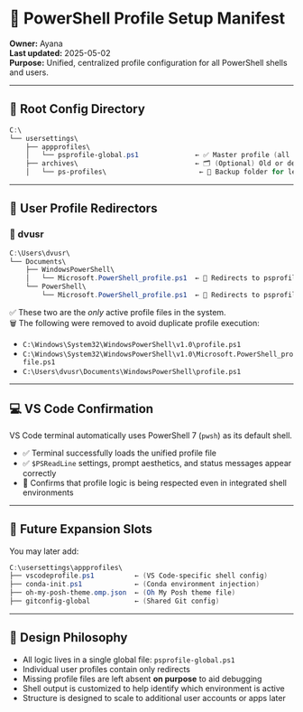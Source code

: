 # 🧭 PowerShell Profile Setup Manifest

**Owner:** Ayana  
**Last updated:** 2025-05-02  
**Purpose:** Unified, centralized profile configuration for all PowerShell shells and users.

---

## 📁 Root Config Directory

```powershell
C:\
└── usersettings\
    ├── appprofiles\
    │   └── psprofile-global.ps1              ← ✅ Master profile (all logic lives here)
    ├── archives\                             ← 🗂️ (Optional) Old or deactivated profile scripts
    │   └── ps-profiles\                       ← 🔐 Backup folder for legacy profile files
```

---

## 📂 User Profile Redirectors

### 🔹 dvusr

```powershell
C:\Users\dvusr\
└── Documents\
    ├── WindowsPowerShell\
    │   └── Microsoft.PowerShell_profile.ps1  ← 🔗 Redirects to psprofile-global.ps1
    └── PowerShell\
        └── Microsoft.PowerShell_profile.ps1  ← 🔗 Redirects to psprofile-global.ps1
```

✅ These two are the *only* active profile files in the system.  
🗑️ The following were removed to avoid duplicate profile execution:

- `C:\Windows\System32\WindowsPowerShell\v1.0\profile.ps1`
- `C:\Windows\System32\WindowsPowerShell\v1.0\Microsoft.PowerShell_profile.ps1`
- `C:\Users\dvusr\Documents\WindowsPowerShell\profile.ps1`

---

## 💻 VS Code Confirmation

VS Code terminal automatically uses PowerShell 7 (`pwsh`) as its default shell.

- ✅ Terminal successfully loads the unified profile file
- ✅ `$PSReadLine` settings, prompt aesthetics, and status messages appear correctly
- 🧠 Confirms that profile logic is being respected even in integrated shell environments

---

## 🔮 Future Expansion Slots

You may later add:

```powershell
C:\usersettings\appprofiles\
├── vscodeprofile.ps1          ← (VS Code-specific shell config)
├── conda-init.ps1             ← (Conda environment injection)
├── oh-my-posh-theme.omp.json  ← (Oh My Posh theme file)
├── gitconfig-global           ← (Shared Git config)
```

---

## 🧠 Design Philosophy

- All logic lives in a single global file: `psprofile-global.ps1`
- Individual user profiles contain only redirects
- Missing profile files are left absent **on purpose** to aid debugging
- Shell output is customized to help identify which environment is active
- Structure is designed to scale to additional user accounts or apps later
